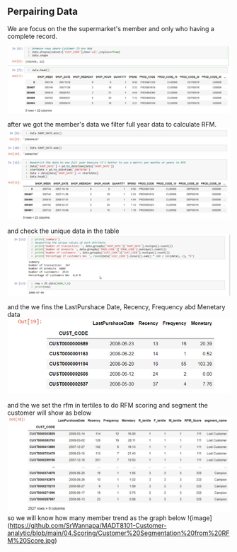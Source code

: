 ## Perpairing Data
We are focus on the the supermarket's member and only who having a complete record.

![image](https://github.com/SrWannapa/MADT8101-Customer-analytic/blob/main/04.Scoring/preparing%20data.jpg)

after we got the member's data we filter full year data to calculate RFM.
![image](https://github.com/SrWannapa/MADT8101-Customer-analytic/blob/main/04.Scoring/1%20year%20for%20RFM.jpg)

and check the unique data in the table
![image](https://github.com/SrWannapa/MADT8101-Customer-analytic/blob/main/04.Scoring/summary%20of%20data.jpg)

and the we fins the LastPurshace Date, Recency, Frequency abd Menetary data
![image](https://github.com/SrWannapa/MADT8101-Customer-analytic/blob/main/04.Scoring/rfm_overview.jpg)

and the we set the rfm in tertiles to do RFM scoring and segment the customer will show as below
![image](https://github.com/SrWannapa/MADT8101-Customer-analytic/blob/main/04.Scoring/make%20rfm%20score%20and%20set%20the%20segment.jpg)
so we will know how many member trend as the graph below
!{image](https://github.com/SrWannapa/MADT8101-Customer-analytic/blob/main/04.Scoring/Customer%20Segmentation%20from%20RFM%20Score.jpg)
